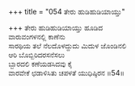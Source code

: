 +++
title = "054 ತೇರು ಹುಡಿಹುಡಿಯಾಯ್ತು"

+++
ತೇರು ಹುಡಿಹುಡಿಯಾಯ್ತು ಹೂಡಿದ  
ವಾರುವಂಗಳನಲ್ಲಿ ಕಾಣೆನು  
ಸಾರಥಿಯ ತಲೆ ನೆಲದೊಳದ್ದುದು ಮಿದುಳ ಜೊಂಡಿನಲಿ  
ಆರಿ ಬೊಬ್ಬಿರಿದರಸನೆಸಲು  
ಬ್ಬಾರದಲಿ ಕಣೆಯಡಸಿದವು ಕೈ  
ವಾರವೇಕೆ ಛಡಾಳಿಸಿತು ಚಪಳತೆ ಯುಧಿಷ್ಠಿರನ      ॥54॥